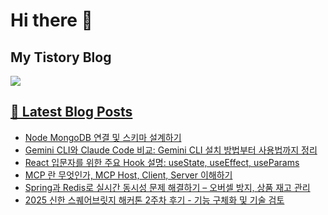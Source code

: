 # Hi there 👋

## My Tistory Blog

<p>
    <a href="https://kylo8.tistory.com"><img src="https://img.shields.io/badge/Tistory-000000?style=flat-square&logo=Tistory&logoColor=white"/>
</p>

## 📕 Latest Blog Posts

<ul><li><a href='https://kylo8.tistory.com/entry/Node-MongoDB-%EC%97%B0%EA%B2%B0-%EB%B0%8F-%EC%8A%A4%ED%82%A4%EB%A7%88-%EC%84%A4%EA%B3%84%ED%95%98%EA%B8%B0' target='_blank'>Node MongoDB 연결 및 스키마 설계하기</a></li><li><a href='https://kylo8.tistory.com/entry/Gemini-CLI%EC%99%80-Claude-Code-%EB%B9%84%EA%B5%90-Gemini-CLI-%EC%84%A4%EC%B9%98-%EB%B0%A9%EB%B2%95%EB%B6%80%ED%84%B0-%EC%82%AC%EC%9A%A9%EB%B2%95%EA%B9%8C%EC%A7%80-%EC%A0%95%EB%A6%AC' target='_blank'>Gemini CLI와 Claude Code 비교: Gemini CLI 설치 방법부터 사용법까지 정리</a></li><li><a href='https://kylo8.tistory.com/entry/React-%EC%A3%BC%EC%9A%94-Hook-%EC%9D%B4%ED%95%B4%ED%95%98%EA%B8%B0-useState-useEffect-useParam' target='_blank'>React 입문자를 위한 주요 Hook 설명: useState, useEffect, useParams</a></li><li><a href='https://kylo8.tistory.com/entry/MCP-%EB%9E%80-%EB%AC%B4%EC%97%87%EC%9D%B8%EA%B0%80-MCP-Host-Client-Server-%EC%9D%B4%ED%95%B4%ED%95%98%EA%B8%B0' target='_blank'>MCP 란 무엇인가, MCP Host, Client, Server 이해하기</a></li><li><a href='https://kylo8.tistory.com/entry/Spring%EA%B3%BC-Redis%EB%A1%9C-%EC%8B%A4%EC%8B%9C%EA%B0%84-%EB%8F%99%EC%8B%9C%EC%84%B1-%EB%AC%B8%EC%A0%9C-%ED%95%B4%EA%B2%B0%ED%95%98%EA%B8%B0-%E2%80%93-%EC%98%A4%EB%B2%84%EC%85%80-%EB%B0%A9%EC%A7%80-%EC%83%81%ED%92%88-%EC%9E%AC%EA%B3%A0-%EA%B4%80%EB%A6%AC' target='_blank'>Spring과 Redis로 실시간 동시성 문제 해결하기 &ndash; 오버셀 방지, 상품 재고 관리</a></li><li><a href='https://kylo8.tistory.com/entry/2025-%EC%8B%A0%ED%95%9C-%EC%8A%A4%ED%80%98%EC%96%B4%EB%B8%8C%EB%A6%BF%EC%A7%80-%ED%95%B4%EC%BB%A4%ED%86%A4-2%EC%A3%BC%EC%B0%A8-%ED%9B%84%EA%B8%B0-%EA%B8%B0%EB%8A%A5-%EA%B5%AC%EC%B2%B4%ED%99%94-%EB%B0%8F-%EA%B8%B0%EC%88%A0-%EA%B2%80%ED%86%A0' target='_blank'>2025 신한 스퀘어브릿지 해커톤 2주차 후기 - 기능 구체화 및 기술 검토</a></li></ul>